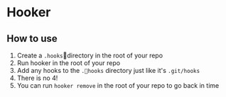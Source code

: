# Hooker

## How to use

1. Create a `.hooks`directory in the root of your repo
2. Run hooker in the root of your repo
3. Add any hooks to the `.hooks` directory just like it's `.git/hooks`
4. There is no 4!
5. You can run `hooker remove` in the root of your repo to go back in time
